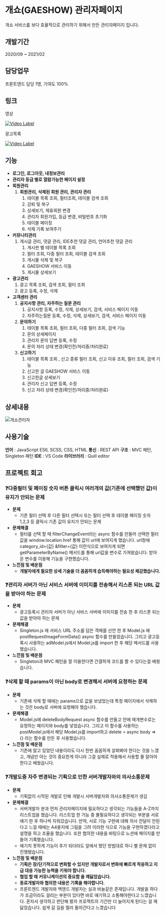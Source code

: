 # 개쇼(GAESHOW) 관리자페이지
개쇼 서비스를 보다 효율적으로 관리하기 위해서 만든 관리자페이지 입니다.


## 개발기간
2020/09 ~ 2021/02

## 담당업무
프론트엔드 담당 1명, 기여도 100%

## 링크
영상 


[![Video Label](http://img.youtube.com/vi/VWmlm0Hd1RE/0.jpg)](https://youtu.be/VWmlm0Hd1RE)

광고목록

[![Video Label](http://img.youtube.com/vi/xmFh1zoppg4/0.jpg)](https://www.youtube.com/xmFh1zoppg4)

## 기능
- **로그인, 로그아웃, 내정보관리**
- **관리자 등급 별로 열람가능한 페이지 설정**
- **회원관리**
    1. **회원관리, 삭제된 회원 관리, 관리자 관리**
        1. 테이블 목록 조회, 필터조회, 테이블 검색 조회
        2. 강퇴 및 복구
        3. 상세보기, 제휴회원 변경
        4. 관리자 회원가입, 등급 변경, 비밀번호 초기화
        5. 테이블 페이징
        6. 삭제 기록 보여주기
- **커뮤니티관리**
    1. 게시글  관리, 댓글  관리, IDE추천 댓글  관리, 언어추천 댓글 관리
        1. 게시판 별 테이블 목록 조회
        2. 필터 조회, 다중 필터 조회, 테이블 검색 조회
        3. 게시물 삭제 및 복구
        4. GAESHOW 서비스 이동
        5. 게시물 상세보기
- **광고관리**
    1. 광고 목록 조회, 검색 조회, 필터 조회
    2. 광고 등록, 수정, 삭제
- **고객센터 관리**
    1. **공지사항 관리, 자주하는 질문 관리**
        1. 공지사항 등록, 수정, 삭제, 상세보기, 검색, 서비스 페이지 이동
        2. 자주하는질문 등록, 수정, 삭제, 상세보기, 검색, 서비스 페이지 이동
    2. **문의하기**
        1. 테이블 목록 조회, 필터 조회, 다중 필터 조회, 검색 기능
        2. 문의 상세페이지
        3. 관리자 문의 답변 등록, 수정
        4. 문의 처리 상태 변경(확인전/처리중/처리완료)
    3. **신고하기**
        1. 테이블 목록 조회 , 신고 종류 필터 조회, 신고 이유 조회, 필터 조회, 검색 기능
        2. 신고한 글 GAESHOW 서비스 이동
        3. 신고한글 상세보기
        4. 관리자 신고 답변 등록, 수정
        5. 신고 처리 상태 변경(확인전/처리중/처리완료)

## 상세내용
![개쇼관리자](https://user-images.githubusercontent.com/51365114/144569817-ac12e9cf-bb89-49d2-af8d-6534bc8892f0.png)


## 사용기술
**언어** : JavaScript ES6, SCSS, CSS, HTML
**통신** : REST API 
**구조** : MVC 패턴, Singleton 패턴
**IDE** : VS Code
**라이브러리** : Quill editor

## 프로젝트 회고
### ❓다중필터 및 페이징 숫자 버튼 클릭시 여러개의 값(기존에 선택했던 값)이 유지가 안되는 문제

- **문제**
    - 기존 필터 선택 후 다른 필터 선택시 또는 필터 선택 후 테이블 페이징 숫자 1,2,3 등 클릭시 기존 값이 유지가 안되는 문제
- **문제해결**
    - 필터를 선택 할 때 filterChangeEvent라는 async 함수를 만들어 선택한 필터 값을 window.location.href 통해 값이 url에 보여지게 했습니다.  url창에  category_id={값} &filter={값} 이런식으로 보여지게 되면  getParameterByName() 메서드를 통해 url값을 변수로 가져왔습니다.  받아온 변수를 이용해 기능을 구현했습니다.
- **느낀점 및 배운점**
    - **개발자에게 필요한 상세 기술을 더 꼼꼼하게 습득해야하는 필요성 체감했습니다.**

### ❓관리자 서버가 아닌 서비스 서버에 이미지를 전송해서 리스폰 되는 URL 값을 받아야 하는 문제

- **문제**
    - 광고등록시 관리자 서버가 아닌 서비스 서버에 이미지를 전송 한 후 리스폰 되는 값을 받아야 하는 문제
- **문제해결**
    - Singleton.js 에 서비스 URL 주소를 담은 객체를 선언 한 후 Model.js 에 postRequestImageFormData() async 함수를 만들었습니다. 그리고 광고등록시 사용하는 adModel.js에서 Model.js를 import 한 후 해당 메서드를 사용했습니다.
- **느낀점 및 배운점**
    - Singleton과 MVC 패턴을 잘 이용한다면 간결하게 코드를 짤 수 있다는걸 배웠습니다.

### ❓삭제 할 때 params이 아닌 body로 변경해서 서버에 요청하는 문제

- **문제**
    - 기존에 삭제 할 때에는 params으로 값을 보냈었는데 특정 페이지에서 삭제하는 것은 body로 서버에 요청해야 했습니다.
- **문제해결**
    - Model.js에 deleteBodyRequest async 함수를 만들고 안에 매개변수로는 요청하는 페이지와 body를 넣었습니다.  그리고 이 함수를 사용하는 postModel.js에서 해당 Model.js를 import하고 delete = async body ⇒ {} 라는 함수를 만든 후 사용했습니다.
- **느낀점 및 배운점**
    - 기존에 알고 있었던 내용이라도 다시 한번 꼼꼼하게 살펴봐야 한다는 것을 느꼈고, 개념만 아는 것이 중요한게 아니라 그걸 실제로 적용해서 사용할 줄 알아야 한다고 배웠습니다.

### ❓개발도중 자주 변경되는 기획으로 인한 서버개발자와의 의사소통문제

- **문제**
    - 기획없이 시작된 개발로 인해 개발시 서버개발자와 의사소통문제가 생김
- **문제해결**
    - 서버개발자 분과 먼저 관리자페이지에 필요하다고 생각되는 기능들을 A-Z까지 리스트업을 했습니다. 리스트업 한 기능 중 불필요하다고 생각되는 부분을 서로 얘기 한 후 하나씩 지워갔습니다. 만약, 서로 기능 구현에 대해 의사 전달이 안된다고 느낄 때에는 A4용지에 그림을 그려 이러한 식으로 기능을 구현하겠다라고 설명을 하고 조율을 했습니다. 또한 협의한 내용을 바탕으로 노션에 페이지를 만들어 기록했습니다.
    - 예기치 못하게 기능이 추가 되더라도 앞에서 했던 방법대로 하니 별 문제 없이 진행됐습니다.
- **느낀점 및 배운점**
    - **기획은 장/단기적으로 변화할 수 있지만 개발자로서 변화에 빠르게 적응하고 지급 대응 가능한 능력을 키워야 합니다.**
    - **협업 할 때** **커뮤니케이션의 중요함 을 깨닳았습니다.**
    - **동료개발자와 협의한 내용은 기록을 해야합니다.**
    - 프론트엔드 개발자와 백엔드 개발자는 실과 바늘같은 존재입니다. 개발을 하다가 조금이라도 걸리는 부분이 있다면 바로 얘기하고 소통해야한다고 느꼈습니다. 혼자서 생각하고 판단해 봤자 프로젝트의 기간만 더 늘어지게 된다는 걸 깨닳았습니다. 쉽게 갈 길을 멀리 돌아간다고 느꼈습니다
